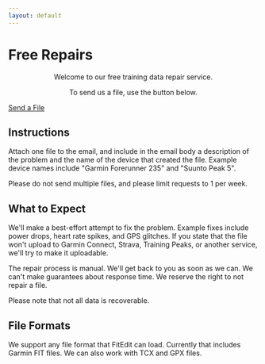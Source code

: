 ```yaml
---
layout: default
---
```


<main>

<h1>Free Repairs</h1>

<span style="text-align: center;">
<p>Welcome to our free training data repair service.</p>
<p>To send us a file, use the button below.</p>
</span>

<a class="cta-button" href="mailto:support@fitedit.io">Send a File</a>

<h2>Instructions</h2>

<p>
Attach one file to the email, and include in the email body a description of
the problem and the name of the device that created the file. Example device names include "Garmin Forerunner 235" and "Suunto Peak 5".
</p>

<p>
Please do not send multiple files, and please limit requests to 1 per week.
</p>

<h2>What to Expect</h2>

<p>We'll make a best-effort attempt to fix the problem. Example fixes include power drops, heart rate spikes, and GPS glitches. If you state that the file won't upload to Garmin Connect, Strava, Training Peaks, or another service, we'll try to make it uploadable.</p>

<p>The repair process is manual. We'll get back to you as soon as we can. We can't make guarantees about response time. We reserve the right to not repair a file.</p>

<p>Please note that not all data is recoverable.</p>

<h2>File Formats</h2>

<p>We support any file format that FitEdit can load. Currently that includes Garmin FIT files. We can also work with TCX and GPX files.</p>

</main>
